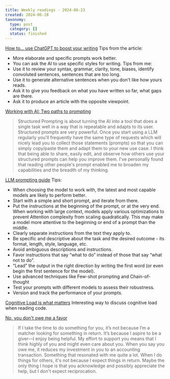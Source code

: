 ```yaml
---
title: Weekly readings - 2024-06-23
created: 2024-06-28
taxonomy:
  type: post
  category: []
  status: finished
---
```


[How to... use ChatGPT to boost your writing](https://oneusefulthing.substack.com/p/how-to-use-chatgpt-to-boost-your)
Tips from the article:
* More elaborate and specific prompts work better.
* You can ask the AI to use specific styles for writing. 
Tips from me:
* Use it to review your syntax, grammar, clarity, tone, biases, identify convoluted sentences, sentences that are too long. 
* Use it to generate alternative sentences when you don't like how yours reads.
* Ask it to give you feedback on what you have written so far, what gaps are there.
* Ask it to produce an article with the opposite viewpoint.

[Working with AI: Two paths to prompting](https://www.oneusefulthing.org/p/working-with-ai-two-paths-to-prompting)
> Structured Prompting is about turning the AI into a tool that does a single task well in a way that is repeatable and adapts to its user.
Structured prompts are very powerful. Once you start using a LLM regularly you'll frequently have the same type of requests which will nicely lead you to collect those statements (prompts) so that you can simply copy/paste them and adapt them to your new use case. I think that being able to share, easily edit, and observe how others use your structured prompts can help you improve them. I've personally found that reading other people's prompt enabled me to broaden my capabilities and the breadth of my thinking.

[LLM prompting guide](https://huggingface.co/docs/transformers/main/en/tasks/prompting)
Tips: 
* When choosing the model to work with, the latest and most capable models are likely to perform better.
* Start with a simple and short prompt, and iterate from there.
* Put the instructions at the beginning of the prompt, or at the very end. When working with large context, models apply various optimizations to prevent Attention complexity from scaling quadratically. This may make a model more attentive to the beginning or end of a prompt than the middle.
* Clearly separate instructions from the text they apply to.
* Be specific and descriptive about the task and the desired outcome - its format, length, style, language, etc.
* Avoid ambiguous descriptions and instructions.
* Favor instructions that say “what to do” instead of those that say “what not to do”.
* “Lead” the output in the right direction by writing the first word (or even begin the first sentence for the model).
* Use advanced techniques like Few-shot prompting and Chain-of-thought
* Test your prompts with different models to assess their robustness.
* Version and track the performance of your prompts.

[Cognitive Load is what matters](https://github.com/zakirullin/cognitive-load/blob/main/README.md)
Interesting way to discuss cognitive load when reading code.

[No, you don't owe me a favor](https://adamgrant.substack.com/p/no-you-dont-owe-me-a-favor)
> If I take the time to do something for you, it’s not because I’m a matcher looking for something in return. It’s because I aspire to be a giver—I enjoy being helpful. My effort to support you means that I think highly of you and might even care about you. When you say you owe me, it reduces my investment in you to an accounting transaction.
Something that resonated with me quite a lot. When I do things for others, it's not because I expect things in return. Maybe the only thing I hope is that you acknowledge and possibly appreciate the help, but I don't expect reciprocation.
